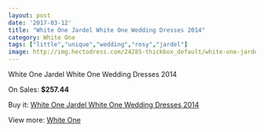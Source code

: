 ```yaml
---
layout: post
date: '2017-03-12'
title: "White One Jardel White One Wedding Dresses 2014"
category: White One
tags: ["little","unique","wedding","rosy","jardel"]
image: http://img.hectodress.com/24285-thickbox_default/white-one-jardel-white-one-wedding-dresses-2014.jpg
---
```

White One Jardel White One Wedding Dresses 2014

On Sales: **$257.44**
<a href="https://www.hectodress.com/white-one/11183-white-one-jardel-white-one-wedding-dresses-2014.html"><amp-img layout="responsive" width="600" height="600" src="//img.hectodress.com/24285-thickbox_default/white-one-jardel-white-one-wedding-dresses-2014.jpg" alt="White One Jardel White One Wedding Dresses 2014 0" /></a>
<a href="https://www.hectodress.com/white-one/11183-white-one-jardel-white-one-wedding-dresses-2014.html"><amp-img layout="responsive" width="600" height="600" src="//img.hectodress.com/24287-thickbox_default/white-one-jardel-white-one-wedding-dresses-2014.jpg" alt="White One Jardel White One Wedding Dresses 2014 1" /></a>
<a href="https://www.hectodress.com/white-one/11183-white-one-jardel-white-one-wedding-dresses-2014.html"><amp-img layout="responsive" width="600" height="600" src="//img.hectodress.com/24286-thickbox_default/white-one-jardel-white-one-wedding-dresses-2014.jpg" alt="White One Jardel White One Wedding Dresses 2014 2" /></a>

Buy it: [White One Jardel White One Wedding Dresses 2014](https://www.hectodress.com/white-one/11183-white-one-jardel-white-one-wedding-dresses-2014.html "White One Jardel White One Wedding Dresses 2014")

View more: [White One](https://www.hectodress.com/177-white-one "White One")